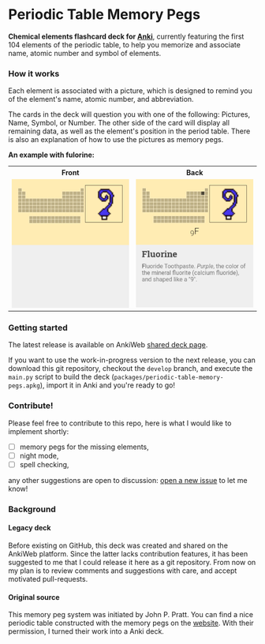 # Periodic Table Memory Pegs

**Chemical elements flashcard deck for [Anki](https://apps.ankiweb.net/)**,
currently featuring the first 104 elements of the periodic table,
to help you memorize and associate name, atomic number and symbol of
elements.

### How it works

Each element is associated with a picture,
which is designed to remind you
of the element's name, atomic number, and abbreviation.

The cards in the deck will question you with one of the following:
Pictures, Name, Symbol, or Number.
The other side of the card will display all remaining data, as well as the
element's position in the period table.
There is also an explanation of how to use the pictures as memory pegs.

**An example with fulorine:**

<table>
    <tr>
        <th scope="col">Front</th>
        <th scope="col">Back</th>
    </tr>
    <tr>
        <td><img src="preview/fluorine_front.png" /></td>
        <td><img src="preview/fluorine_back.png" /></td>
    </tr>
</table>

### Getting started

The latest release is available on AnkiWeb
[shared deck page](https://ankiweb.net/shared/info/490209917).

If you want to use the work-in-progress version to the next release,
you can download this git repository, checkout the `develop` branch,
and execute the `main.py` script to build the deck
(`packages/periodic-table-memory-pegs.apkg`),
import it in Anki and you're ready to go!

### Contribute!

Please feel free to contribute to this repo,
here is what I would like to implement shortly:

- [ ] memory pegs for the missing elements,
- [ ] night mode,
- [ ] spell checking,

any other suggestions are open to discussion:
[open a new issue](https://github.com/remiberthoz/anki-periodic-table-memory-pegs/issues)
to let me know!

### Background

#### Legacy deck

Before existing on GitHub,
this deck was created and shared on the AnkiWeb platform.
Since the latter lacks contribution features, it has been suggested to me
that I could release it here as a git repository.
From now on my plan is to review comments and suggestions with care,
and accept motivated pull-requests.

#### Original source

This memory peg system was initiated by John P. Pratt.
You can find a nice periodic table constructed with the memory pegs on the
[website](http://www.johnpratt.com/atomic/periodic.html).
With their permission, I turned their work into a Anki deck.
